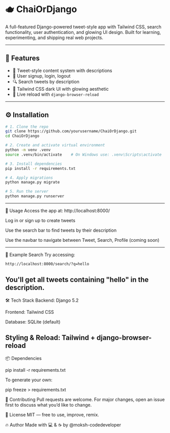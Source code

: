 # 🫖 ChaiOrDjango

A full-featured Django-powered tweet-style app with Tailwind CSS, search functionality, user authentication, and glowing UI design. Built for learning, experimenting, and shipping real web projects.

---

## 🚀 Features

- 🧵 Tweet-style content system with descriptions
- 🔐 User signup, login, logout
- 🔍 Search tweets by description
- 🎨 Tailwind CSS dark UI with glowing aesthetic
- 🔄 Live reload with `django-browser-reload`

---


## ⚙️ Installation

```bash
# 1. Clone the repo
git clone https://github.com/yourusername/ChaiOrDjango.git
cd ChaiOrDjango

# 2. Create and activate virtual environment
python -m venv .venv
source .venv/bin/activate    # On Windows use: .venv\Scripts\activate

# 3. Install dependencies
pip install -r requirements.txt

# 4. Apply migrations
python manage.py migrate

# 5. Run the server
python manage.py runserver
```
---
📝 Usage
Access the app at: http://localhost:8000/

Log in or sign up to create tweets

Use the search bar to find tweets by their description

Use the navbar to navigate between Tweet, Search, Profile (coming soon)

---
🧪 Example Search
Try accessing:
```bash
http://localhost:8000/search/?q=hello
```
You'll get all tweets containing "hello" in the description.
---
🛠 Tech Stack
Backend: Django 5.2

Frontend: Tailwind CSS

Database: SQLite (default)

Styling & Reload: Tailwind + django-browser-reload
---

📦 Dependencies

pip install -r requirements.txt

To generate your own:

pip freeze > requirements.txt


🙌 Contributing
Pull requests are welcome. For major changes, open an issue first to discuss what you’d like to change.

📜 License
MIT — free to use, improve, remix.

🔥 Author
Made with 💻 & ☕ by @moksh-codedeveloper
